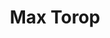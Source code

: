 ---
layout: page
title: Max Torop
lastname: Torop
description: PhD Student
interests: Out-of-distribution detection, Interpretability, ReLU geometry
img: assets/img/max.png
importance: 1
category: work
current: true 
position: PhD
gscholar: https://scholar.google.com/citations?user=NjhrmBEAAAAJ&hl=en
linkedin: https://www.linkedin.com/in/max-torop-048ab4a9/
email: torop.m@northeastern.edu
website: https://maxtorop.github.io/
---